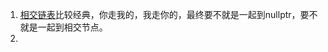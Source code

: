 1. [相交链表](https://leetcode.cn/problems/intersection-of-two-linked-lists/?envType=study-plan-v2&envId=top-100-liked)比较经典，你走我的，我走你的，最终要不就是一起到nullptr，要不就是一起到相交节点。
2. 
